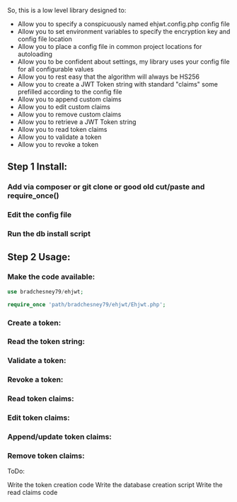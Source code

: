 So, this is a low level library designed to:

- Allow you to specify a conspicuously named ehjwt.config.php config file
- Allow you to set environment variables to specify the encryption key and config file location
- Allow you to place a config file in common project locations for autoloading
- Allow you to be confident about settings, my library uses your config file for all configurable values
- Allow you to rest easy that the algorithm will always be HS256
- Allow you to create a JWT Token string with standard "claims" some prefilled according to the config file
- Allow you to append custom claims
- Allow you to edit custom claims
- Allow you to remove custom claims
- Allow you to retrieve a JWT Token string
- Allow you to read token claims
- Allow you to validate a token
- Allow you to revoke a token

## Step 1 Install:

### Add via composer or git clone or good old cut/paste and require_once()


### Edit the config file


### Run the db install script


## Step 2 Usage:


### Make the code available:

```php
use bradchesney79/ehjwt;
```

```php
require_once 'path/bradchesney79/ehjwt/Ehjwt.php';
```


### Create a token:


### Read the token string:


### Validate a token:


### Revoke a token:


### Read token claims:


### Edit token claims:


### Append/update token claims:


### Remove token claims:


ToDo:

Write the token creation code
Write the database creation script
Write the read claims code
